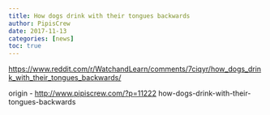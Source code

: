 ```yaml
---
title: How dogs drink with their tongues backwards
author: PipisCrew
date: 2017-11-13
categories: [news]
toc: true
---
```


https://www.reddit.com/r/WatchandLearn/comments/7ciqyr/how_dogs_drink_with_their_tongues_backwards/

origin - http://www.pipiscrew.com/?p=11222 how-dogs-drink-with-their-tongues-backwards